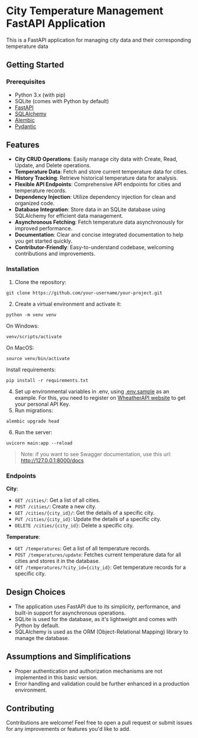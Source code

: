 # City Temperature Management FastAPI Application

This is a FastAPI application for managing city data and their corresponding temperature data

## Getting Started

### Prerequisites

- Python 3.x (with pip)
- SQLite (comes with Python by default)
- [FastAPI](https://fastapi.tiangolo.com/)
- [SQLAlchemy](https://www.sqlalchemy.org/)
- [Alembic](https://alembic.sqlalchemy.org/en/latest/index.html)
- [Pydantic](https://docs.pydantic.dev/latest/)

## Features

- **City CRUD Operations**: Easily manage city data with Create, Read, Update, and Delete operations.
- **Temperature Data**: Fetch and store current temperature data for cities.
- **History Tracking**: Retrieve historical temperature data for analysis.
- **Flexible API Endpoints**: Comprehensive API endpoints for cities and temperature records.
- **Dependency Injection**: Utilize dependency injection for clean and organized code.
- **Database Integration**: Store data in an SQLite database using SQLAlchemy for efficient data management.
- **Asynchronous Fetching**: Fetch temperature data asynchronously for improved performance.
- **Documentation**: Clear and concise integrated documentation to help you get started quickly.
- **Contributor-Friendly**: Easy-to-understand codebase, welcoming contributions and improvements.

### Installation

1. Clone the repository:
```shell
git clone https://github.com/your-username/your-project.git
```
2. Create a virtual environment and activate it:
```shell
python -m venv venv
```

On Windows:
```shell
venv/scripts/activate
```

On MacOS:
```shell
source venv/bin/activate
```

Install requirements:
```shell
pip install -r requirements.txt
```
4. Set up environmental variables in .env, using [.env.sample](.env.sample) as an example.
For this, you need to register on [WheatherAPI website](https://openweathermap.org) to get your personal API Key.
5. Run migrations:
```shell
alembic upgrade head
```
6. Run the server:
```shell
uvicorn main:app --reload
```
> Note: if you want to see Swagger documentation, use this url: http://127.0.0.1:8000/docs

### Endpoints

**City**:
- `GET /cities/`: Get a list of all cities.
- `POST /cities/`: Create a new city.
- `GET /cities/{city_id}/`: Get the details of a specific city.
- `PUT /cities/{city_id}`: Update the details of a specific city.
- `DELETE /cities/{city_id}`: Delete a specific city.

**Temperature**:
- `GET /temperatures`: Get a list of all temperature records.
- `POST /temperatures/update`: Fetches current temperature data for all cities and stores it in the database.
- `GET /temperatures/?city_id={city_id}`: Get temperature records for a specific city.

## Design Choices

- The application uses FastAPI due to its simplicity, performance, and built-in support for asynchronous operations.
- SQLite is used for the database, as it's lightweight and comes with Python by default.
- SQLAlchemy is used as the ORM (Object-Relational Mapping) library to manage the database.

## Assumptions and Simplifications

- Proper authentication and authorization mechanisms are not implemented in this basic version.
- Error handling and validation could be further enhanced in a production environment.

## Contributing

Contributions are welcome! Feel free to open a pull request or submit issues for any improvements or features you'd like to add.
